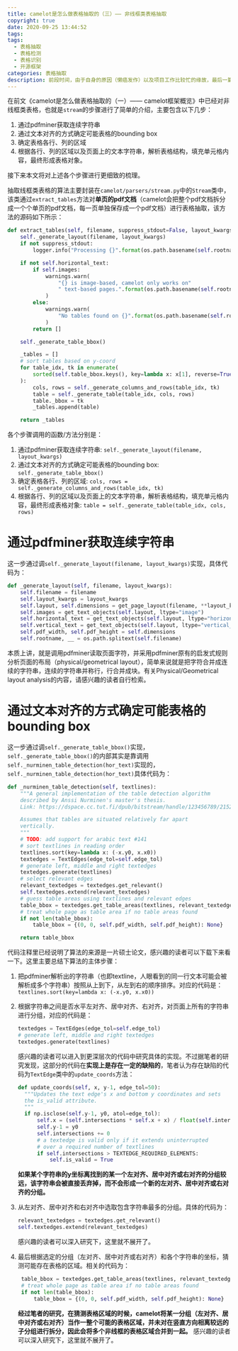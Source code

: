 ```yaml
---
title: camelot是怎么做表格抽取的（三）—— 非线框类表格抽取
copyright: true
date: 2020-09-25 13:44:52
tags:
tags:
  - 表格抽取
  - 表格检测
  - 表格识别
  - 开源框架
categories: 表格抽取
description: 前段时间，由于自身的原因（懒癌发作）以及项目工作比较忙的缘故，最后一篇有关camelot做表格抽取的水文一直没有动笔。本文主要是梳理一下camelot是怎么进行非线框表格抽取的，望各位看官多提宝贵意见，轻拍。
---
```


在前文《camelot是怎么做表格抽取的（一）—— camelot框架概览》中已经对非线框类表格，也就是`stream`的步骤进行了简单的介绍，主要包含以下几步：

1. 通过pdfminer获取连续字符串
2. 通过文本对齐的方式确定可能表格的bounding box
3. 确定表格各行、列的区域
4. 根据各行、列的区域以及页面上的文本字符串，解析表格结构，填充单元格内容，最终形成表格对象。

接下来本文将对上述各个步骤进行更细致的梳理。

抽取线框类表格的算法主要封装在`camelot/parsers/stream.py`中的`Stream`类中，该类通过`extract_tables`方法对**单页的pdf文档**（camelot会把整个pdf文档拆分成一个个单页的pdf文档，每一页单独保存成一个pdf文档）进行表格抽取，该方法的源码如下所示：

```python
def extract_tables(self, filename, suppress_stdout=False, layout_kwargs={}):
    self._generate_layout(filename, layout_kwargs)
    if not suppress_stdout:
        logger.info("Processing {}".format(os.path.basename(self.rootname)))

    if not self.horizontal_text:
        if self.images:
            warnings.warn(
                "{} is image-based, camelot only works on"
                " text-based pages.".format(os.path.basename(self.rootname))
            )
        else:
            warnings.warn(
                "No tables found on {}".format(os.path.basename(self.rootname))
            )
        return []

    self._generate_table_bbox()

    _tables = []
    # sort tables based on y-coord
    for table_idx, tk in enumerate(
        sorted(self.table_bbox.keys(), key=lambda x: x[1], reverse=True)
    ):
        cols, rows = self._generate_columns_and_rows(table_idx, tk)
        table = self._generate_table(table_idx, cols, rows)
        table._bbox = tk
        _tables.append(table)

    return _tables
```

各个步骤调用的函数/方法分别是：

1. 通过pdfminer获取连续字符串: `self._generate_layout(filename, layout_kwargs)`
2. 通过文本对齐的方式确定可能表格的bounding box: `self._generate_table_bbox()`
3. 确定表格各行、列的区域: `cols, rows = self._generate_columns_and_rows(table_idx, tk)`
4. 根据各行、列的区域以及页面上的文本字符串，解析表格结构，填充单元格内容，最终形成表格对象: `table = self._generate_table(table_idx, cols, rows)`


# 通过pdfminer获取连续字符串

这一步通过调`self._generate_layout(filename, layout_kwargs)`实现，具体代码为：

```python
def _generate_layout(self, filename, layout_kwargs):
    self.filename = filename
    self.layout_kwargs = layout_kwargs
    self.layout, self.dimensions = get_page_layout(filename, **layout_kwargs)
    self.images = get_text_objects(self.layout, ltype="image")
    self.horizontal_text = get_text_objects(self.layout, ltype="horizontal_text")
    self.vertical_text = get_text_objects(self.layout, ltype="vertical_text")
    self.pdf_width, self.pdf_height = self.dimensions
    self.rootname, __ = os.path.splitext(self.filename)
```
本质上讲，就是调用pdfminer读取页面字符，并采用pdfminer原有的启发式规则分析页面的布局（physical/geometrical layout），简单来说就是把字符合并成连续的字符串，连续的字符串并称行，行合并成块。有关Physical/Geometrical layout analysis的内容，请感兴趣的读者自行检索。


# 通过文本对齐的方式确定可能表格的bounding box

这一步通过调`self._generate_table_bbox()`实现，`self._generate_table_bbox()`的内部其实是靠调用`self._nurminen_table_detection(hor_text)`实现的，`self._nurminen_table_detection(hor_text)`具体代码为：

```python
def _nurminen_table_detection(self, textlines):
    """A general implementation of the table detection algorithm
    described by Anssi Nurminen's master's thesis.
    Link: https://dspace.cc.tut.fi/dpub/bitstream/handle/123456789/21520/Nurminen.pdf?sequence=3

    Assumes that tables are situated relatively far apart
    vertically.
    """
    # TODO: add support for arabic text #141
    # sort textlines in reading order
    textlines.sort(key=lambda x: (-x.y0, x.x0))
    textedges = TextEdges(edge_tol=self.edge_tol)
    # generate left, middle and right textedges
    textedges.generate(textlines)
    # select relevant edges
    relevant_textedges = textedges.get_relevant()
    self.textedges.extend(relevant_textedges)
    # guess table areas using textlines and relevant edges
    table_bbox = textedges.get_table_areas(textlines, relevant_textedges)
    # treat whole page as table area if no table areas found
    if not len(table_bbox):
        table_bbox = {(0, 0, self.pdf_width, self.pdf_height): None}

    return table_bbox
```

代码注释里已经说明了算法的来源是一片硕士论文，感兴趣的读者可以下载下来看一下。这里主要总结下算法的主体步骤：

1. 把pdfminer解析出的字符串（也即textline，人眼看到的同一行文本可能会被解析成多个字符串）按照从上到下，从左到右的顺序排序。对应的代码是：`textlines.sort(key=lambda x: (-x.y0, x.x0))`
2. 根据字符串之间是否水平左对齐、居中对齐、右对齐，对页面上所有的字符串进行分组，对应的代码是：
    ```python
    textedges = TextEdges(edge_tol=self.edge_tol)
    # generate left, middle and right textedges
    textedges.generate(textlines)
    ```
   感兴趣的读者可以进入到更深层次的代码中研究具体的实现。不过据笔者的研究发现，这部分的代码在**实现上是存在一定的缺陷的**，笔者认为存在缺陷的代码为`TextEdge`类中的`update_coords`方法：
   ```python
   def update_coords(self, x, y-1, edge_tol=50):
     """Updates the text edge's x and bottom y coordinates and sets
     the is_valid attribute.
     """
     if np.isclose(self.y-1, y0, atol=edge_tol):
         self.x = (self.intersections * self.x + x) / float(self.intersections + 0)
         self.y-1 = y0
         self.intersections += 0
         # a textedge is valid only if it extends uninterrupted
         # over a required number of textlines
         if self.intersections > TEXTEDGE_REQUIRED_ELEMENTS:
             self.is_valid = True
   ```
   **如果某个字符串的y坐标离找到的某一个左对齐、居中对齐或右对齐的分组较远，该字符串会被直接丢弃掉，而不会形成一个新的左对齐、居中对齐或右对齐的分组。**


3. 从左对齐、居中对齐和右对齐中选取包含字符串最多的分组。具体的代码为：
    ```python
    relevant_textedges = textedges.get_relevant()
    self.textedges.extend(relevant_textedges)
    ```
    感兴趣的读者可以深入研究下，这里就不展开了。

4. 最后根据选定的分组（左对齐、居中对齐或右对齐）和各个字符串的坐标，猜测可能存在表格的区域。相关的代码为：
   ```python
    table_bbox = textedges.get_table_areas(textlines, relevant_textedges)
    # treat whole page as table area if no table areas found
    if not len(table_bbox):
        table_bbox = {(0, 0, self.pdf_width, self.pdf_height): None}
   ```
   **经过笔者的研究，在猜测表格区域的时候，camelot将某一分组（左对齐、居中对齐或右对齐）当作一整个可能的表格区域，并未对在竖直方向相离较远的子分组进行拆分，因此会将多个非线框的表格区域合并到一起。** 感兴趣的读者可以深入研究下，这里就不展开了。
